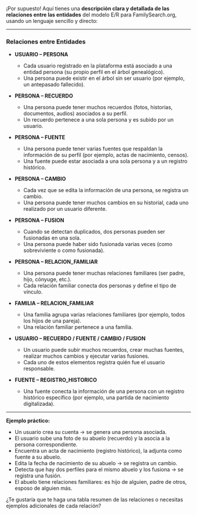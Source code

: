 ¡Por supuesto! Aquí tienes una **descripción clara y detallada de las relaciones entre las entidades** del modelo E/R para FamilySearch.org, usando un lenguaje sencillo y directo:

---

### Relaciones entre Entidades

- **USUARIO – PERSONA**
  - Cada usuario registrado en la plataforma está asociado a una entidad persona (su propio perfil en el árbol genealógico).
  - Una persona puede existir en el árbol sin ser usuario (por ejemplo, un antepasado fallecido).

- **PERSONA – RECUERDO**
  - Una persona puede tener muchos recuerdos (fotos, historias, documentos, audios) asociados a su perfil.
  - Un recuerdo pertenece a una sola persona y es subido por un usuario.

- **PERSONA – FUENTE**
  - Una persona puede tener varias fuentes que respaldan la información de su perfil (por ejemplo, actas de nacimiento, censos).
  - Una fuente puede estar asociada a una sola persona y a un registro histórico.

- **PERSONA – CAMBIO**
  - Cada vez que se edita la información de una persona, se registra un cambio.
  - Una persona puede tener muchos cambios en su historial, cada uno realizado por un usuario diferente.

- **PERSONA – FUSION**
  - Cuando se detectan duplicados, dos personas pueden ser fusionadas en una sola.
  - Una persona puede haber sido fusionada varias veces (como sobreviviente o como fusionada).

- **PERSONA – RELACION_FAMILIAR**
  - Una persona puede tener muchas relaciones familiares (ser padre, hijo, cónyuge, etc.).
  - Cada relación familiar conecta dos personas y define el tipo de vínculo.

- **FAMILIA – RELACION_FAMILIAR**
  - Una familia agrupa varias relaciones familiares (por ejemplo, todos los hijos de una pareja).
  - Una relación familiar pertenece a una familia.

- **USUARIO – RECUERDO / FUENTE / CAMBIO / FUSION**
  - Un usuario puede subir muchos recuerdos, crear muchas fuentes, realizar muchos cambios y ejecutar varias fusiones.
  - Cada uno de estos elementos registra quién fue el usuario responsable.

- **FUENTE – REGISTRO_HISTORICO**
  - Una fuente conecta la información de una persona con un registro histórico específico (por ejemplo, una partida de nacimiento digitalizada).

---

**Ejemplo práctico:**
- Un usuario crea su cuenta → se genera una persona asociada.
- El usuario sube una foto de su abuelo (recuerdo) y la asocia a la persona correspondiente.
- Encuentra un acta de nacimiento (registro histórico), la adjunta como fuente a su abuelo.
- Edita la fecha de nacimiento de su abuelo → se registra un cambio.
- Detecta que hay dos perfiles para el mismo abuelo y los fusiona → se registra una fusión.
- El abuelo tiene relaciones familiares: es hijo de alguien, padre de otros, esposo de alguien más.

¿Te gustaría que te haga una tabla resumen de las relaciones o necesitas ejemplos adicionales de cada relación?